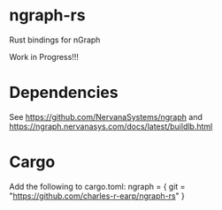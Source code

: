 # ngraph-rs
Rust bindings for nGraph

Work in Progress!!!

# Dependencies
See https://github.com/NervanaSystems/ngraph and https://ngraph.nervanasys.com/docs/latest/buildlb.html

# Cargo
Add the following to cargo.toml:
ngraph = { git = "https://github.com/charles-r-earp/ngraph-rs" }
